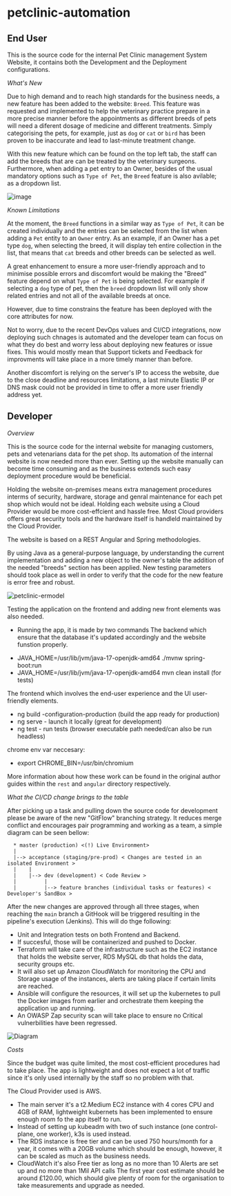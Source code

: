 # petclinic-automation

## End User

This is the source code for the internal Pet Clinic management System Website, it contains both the Development and the Deployment configurations.

*What's New*

Due to high demand and to reach high standards for the business needs, a new feature has been added to the website: `Breed`.
This feature was requested and implemented to help the veterinary practice prepare in a more precise manner before the appointments as different breeds of pets will need a diferent dosage of medicine and different treatments.
Simply categorising the pets, for example, just as `dog` or `cat` or `bird` has been proven to be inaccurate and lead to last-minute treatment change.

With this new feature which can be found on the top left tab, the staff can add the breeds that are can be treated by the veterinary surgeons.
Furthermore, when adding a pet entry to an Owner, besides of the usual mandatory options such as `Type of Pet`, the `Breed` feature is also avilable; as a dropdown list.


![image](https://github.com/user-attachments/assets/92a6d026-0de9-4062-9693-83f430b42000)



*Known Limitations*

At the moment, the `Breed` functions in a similar way as `Type of Pet`, it can be created individually and the entries can be selected from the list when adding a `Pet` entity to an `Owner` entry.
As an example, if an Owner has a pet type `dog`, when selecting the breed, it will display teh entire collection in the list, that means that `cat` breeds and other breeds can be selected as well.

A great enhancement to ensure a more user-friendly approach and to minimise possible errors and discomfort would be making the "Breed" feature depend on what `Type of Pet` is being selected.
For example if selecting a `dog` type of pet, then the `breed` dropdown list will only show related entries and not all of the available breeds at once.

However, due to time constrains the feature has been deployed with the core attributes for now.

Not to worry, due to the recent DevOps values and CI/CD integrations, now deploying such chnages is automated and the developer team can focus on what they do best and worry less about deploying new features or issue fixes.
This would mostly mean that Support tickets and Feedback for improvments will take place in a more timely manner than before.

Another discomfort is relying on the server's IP to access the website, due to the close deadline and resources limitations, a last minute Elastic IP or DNS mask could not be provided in time to offer a more user friendly address yet.


## Developer 

*Overview*

This is the source code for the internal website for managing customers, pets and vetenarians data for the pet shop. Its automation of the internal website is now needed more than ever. Setting up the website manually can become time consuming and as the business extends such easy deployment procedure would be beneficial. 

Holding the website on-premises means extra management procedures interms of security, hardware, storage and genral maintenance for each pet shop which would not be ideal. Holding each website using a Cloud Provider would be more cost-effcient and hassle free. Most Cloud providers offers great security tools and the hardware itself is handleld maintained by the Cloud Provider.

The website is based on a REST Angular and Spring methodologies.

By using Java as a general-purpose language, by understanding the current implementation and adding a new object to the owner's table the addition of the needed "breeds" section has been applied. New testing parameters should took place as well in order to verify that the code for the new feature is error free and robust.

![petclinic-ermodel](https://github.com/user-attachments/assets/fe595d09-014b-47a5-b13c-4bf866689592)


Testing the application on the frontend and adding new front elements was also needed.

* Running the app, it is made by two commands
The backend which ensure that the database it's updated accordingly and the website funstion properly.

- JAVA_HOME=/usr/lib/jvm/java-17-openjdk-amd64 ./mvnw spring-boot:run
- JAVA_HOME=/usr/lib/jvm/java-17-openjdk-amd64 mvn clean install (for tests)

The frontend which involves the end-user experience and the UI user-friendly elements.

- ng build -configuration-production (build the app ready for production)
- ng serve - launch it locally (great for development)
- ng test  - run tests (browser executable path needed/can also be run headless)

chrome env var neccesary: 
- export CHROME_BIN=/usr/bin/chromium

More information about how these work can be found in the original author guides within the `rest` and `angular` directory respectively.

*What the CI/CD change brings to the table*

After picking up a task and pulling down the source code for development please be aware of the new "GitFlow" branching strategy.
It reduces merge conflict and encourages pair programming and working as a team, a simple diagram can be seen bellow:

```
  * master (production) <(!) Live Environment>
  |
  |--> acceptance (staging/pre-prod) < Changes are tested in an isolated Environment >
  |    |
  |    |--> dev (development) < Code Review >
  |         |
  |         |--> feature branches (individual tasks or features) < Developer's SandBox >
```

After the new changes are approved through all three stages, when reaching the `main` branch a GitHook will be triggered resulting in the pipeline's execution (Jenkins).
This will do thge following:

- Unit and Integration tests on both Frontend and Backend.
- If succesful, those will be containerized and pushed to Docker.
- Terraform will take care of the infrastructure such as the EC2 instance that holds the website server, RDS MySQL db that holds the data, security groups etc.
- It will also set up Amazon CloudWatch for monitoring the CPU and Storage usage of the instances, alerts are taking place if certain limits are reached.
- Ansible will configure the resources, it will set up the kubernetes to pull the Docker images from earlier and orchestrate them keeping the application up and running.
- An OWASP Zap security scan will take place to ensure no Critical vulnerbilities have been regressed.



![Diagram](https://github.com/user-attachments/assets/4699637e-1380-4dab-8b94-b6a6343aa8df)




*Costs*

Since the budget was quite limited, the most cost-efficient procedures had to take place.
The app is lightweight and does not expect a lot of traffic since it's only used internally by the staff so no problem with that.

The Cloud Provider used is AWS.
- The main server it's a t2.Medium EC2 instance with 4 cores CPU and 4GB of RAM, lightweight kubernets has been implemented to ensure enough room fo the app itself to run.
- Instead of setting up kubeadm with two of such instance (one control-plane, one worker), k3s is used instead.
- The RDS instance is free tier and can be used 750 hours/month for a year, it comes with a 20GB volume which should be enough, however, it can be scaled as much as the business needs.
- CloudWatch it's also Free tier as long as no more than 10 Alerts are set up and no more than 1Mil API calls
The first year cost estimate should be around £120.00, which should give plenty of room for the organisation to take measurements and upgrade as needed.



